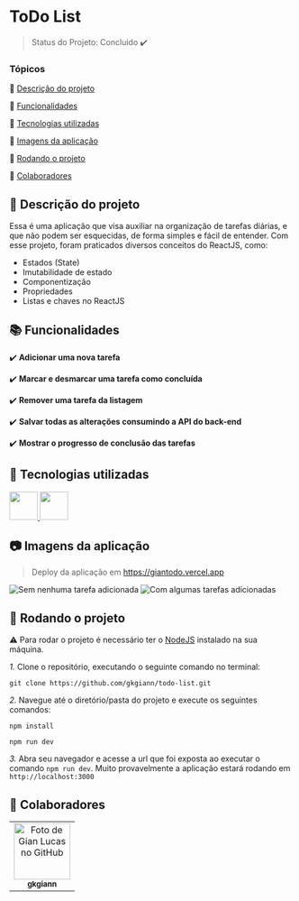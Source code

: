 # ToDo List

> Status do Projeto: Concluido :heavy_check_mark:

### Tópicos 

:small_blue_diamond: [Descrição do projeto](#memo-descrição-do-projeto)

:small_blue_diamond: [Funcionalidades](#books-funcionalidades)

:small_blue_diamond: [Tecnologias utilizadas](#wrench-tecnologias-utilizadas)

:small_blue_diamond: [Imagens da aplicação](#camera-imagens-da-aplicação)

:small_blue_diamond: [Rodando o projeto](#rocket-rodando-o-projeto)

:small_blue_diamond: [Colaboradores](#handshake-colaboradores)

## :memo: Descrição do projeto
Essa é uma aplicação que visa auxiliar na organização de tarefas diárias, e que não podem ser esquecidas, de forma simples e fácil de entender. Com esse projeto, foram praticados diversos conceitos do ReactJS, como:
* Estados (State)
* Imutabilidade de estado
* Componentização
* Propriedades
* Listas e chaves no ReactJS

## :books: Funcionalidades
:heavy_check_mark: **Adicionar uma nova tarefa**

:heavy_check_mark: **Marcar e desmarcar uma tarefa como concluída**

:heavy_check_mark: **Remover uma tarefa da listagem**

:heavy_check_mark: **Salvar todas as alterações consumindo a API do back-end**

:heavy_check_mark: **Mostrar o progresso de conclusão das tarefas**

## :wrench: Tecnologias utilizadas
<a href="https://reactjs.org" target="_blank">
  <img width="50" src="https://cdn.jsdelivr.net/gh/devicons/devicon/icons/react/react-original-wordmark.svg" />
</a>
<a href="https://www.typescriptlang.org" target="_blank">
  <img width="50" src="https://cdn.jsdelivr.net/gh/devicons/devicon/icons/typescript/typescript-original.svg" />
</a>
           
## :camera: Imagens da aplicação
> Deploy da aplicação em <https://giantodo.vercel.app>

![Sem nenhuma tarefa adicionada](/images/lista-vazia.png)
![Com algumas tarefas adicionadas](/images/lista-com-itens.png)

## :rocket: Rodando o projeto
:warning: Para rodar o projeto é necessário ter o [NodeJS](https://nodejs.org/en) instalado na sua máquina.

*1.* Clone o repositório, executando o seguinte comando no terminal:
```
git clone https://github.com/gkgiann/todo-list.git
```

*2.* Navegue até o diretório/pasta do projeto e execute os seguintes comandos:
```
npm install
```
```
npm run dev
```
*3.* Abra seu navegador e acesse a url que foi exposta ao executar o comando `npm run dev`. Muito provavelmente a aplicação estará rodando em `http://localhost:3000`

## :handshake: Colaboradores
<table>
  <tr>
    <td align="center">
      <a href="https://github.com/gkgiann">
        <img src="https://avatars.githubusercontent.com/u/67169105?v=4" width="100px;" alt="Foto de Gian Lucas no GitHub"/><br>
        <sub>
          <b>gkgiann</b>
        </sub>
      </a>
    </td>
  </tr>
</table>